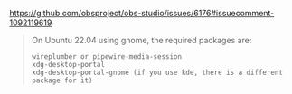 https://github.com/obsproject/obs-studio/issues/6176#issuecomment-1092119619

>On Ubuntu 22.04 using gnome, the required packages are:
>```
>wireplumber or pipewire-media-session
>xdg-desktop-portal
>xdg-desktop-portal-gnome (if you use kde, there is a different package for it)
>```
